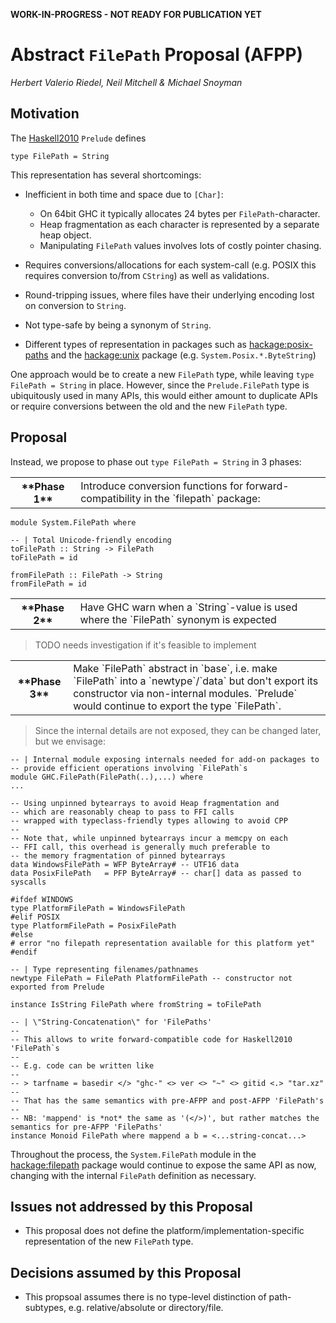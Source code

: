 
**WORK-IN-PROGRESS - NOT READY FOR PUBLICATION YET**


# Abstract `FilePath` Proposal (AFPP)



*Herbert Valerio Riedel, Neil Mitchell & Michael Snoyman*


## Motivation



The [
Haskell2010](https://www.haskell.org/onlinereport/haskell2010/) `Prelude` defines


```
type FilePath = String
```


This representation has several shortcomings:


- Inefficient in both time and space due to `[Char]`:

  - On 64bit GHC it typically allocates 24 bytes per `FilePath`-character.
  - Heap fragmentation as each character is represented by a separate heap object.
  - Manipulating `FilePath` values involves lots of costly pointer chasing.

- Requires conversions/allocations for each system-call
  (e.g. POSIX this requires conversion to/from `CString`) as well as
  validations.

- Round-tripping issues, where files have their underlying encoding lost on conversion to `String`.

- Not type-safe by being a synonym of `String`.

- Different types of representation in packages such as
  [ hackage:posix-paths](http://hackage.haskell.org/package/posix-paths) and
  the [
  hackage:unix](http://hackage.haskell.org/package/unix) package (e.g. `System.Posix.*.ByteString`)


One approach would be to create a new `FilePath` type, while leaving
`type FilePath = String` in place.  However, since the
`Prelude.FilePath` type is ubiquitously used in many APIs, this would
either amount to duplicate APIs or require conversions between the old
and the new `FilePath` type.


## Proposal



Instead, we propose to phase out `type FilePath = String` in 3 phases:


<table><tr><th>**Phase 1**</th>
<td>Introduce conversion functions for
forward-compatibility in the `filepath` package:
</td></tr></table>


```
module System.FilePath where

-- | Total Unicode-friendly encoding
toFilePath :: String -> FilePath
toFilePath = id

fromFilePath :: FilePath -> String
fromFilePath = id
```

<table><tr><th>**Phase 2**</th>
<td>Have GHC warn when a `String`-value is used where the
`FilePath` synonym is expected
</td></tr></table>


>
>
> TODO needs investigation if it's feasible to implement
>
>

<table><tr><th>**Phase 3**</th>
<td>Make `FilePath` abstract in `base`, i.e. make
`FilePath` into a `newtype`/`data` but don't export its
constructor via non-internal modules. `Prelude` would continue to
export the type `FilePath`.
</td></tr></table>


>
>
> Since the internal details are not exposed, they can be changed later,
> but we envisage:
>
>

```
-- | Internal module exposing internals needed for add-on packages to
-- provide efficient operations involving `FilePath`s
module GHC.FilePath(FilePath(..),...) where
...

-- Using unpinned bytearrays to avoid Heap fragmentation and
-- which are reasonably cheap to pass to FFI calls
-- wrapped with typeclass-friendly types allowing to avoid CPP
-- 
-- Note that, while unpinned bytearrays incur a memcpy on each
-- FFI call, this overhead is generally much preferable to
-- the memory fragmentation of pinned bytearrays
data WindowsFilePath = WFP ByteArray# -- UTF16 data
data PosixFilePath   = PFP ByteArray# -- char[] data as passed to syscalls

#ifdef WINDOWS
type PlatformFilePath = WindowsFilePath
#elif POSIX
type PlatformFilePath = PosixFilePath
#else
# error "no filepath representation available for this platform yet"
#endif

-- | Type representing filenames/pathnames
newtype FilePath = FilePath PlatformFilePath -- constructor not exported from Prelude

instance IsString FilePath where fromString = toFilePath

-- | \"String-Concatenation\" for 'FilePaths'
--
-- This allows to write forward-compatible code for Haskell2010 'FilePath`s
--
-- E.g. code can be written like
--
-- > tarfname = basedir </> "ghc-" <> ver <> "~" <> gitid <.> "tar.xz"
--
-- That has the same semantics with pre-AFPP and post-AFPP 'FilePath's
--
-- NB: 'mappend' is *not* the same as '(</>)', but rather matches the semantics for pre-AFPP 'FilePaths'
instance Monoid FilePath where mappend a b = <...string-concat...>
```


Throughout the process, the `System.FilePath` module in the [
hackage:filepath](http://hackage.haskell.org/package/filepath) package would continue to expose the same API as now, changing with the internal `FilePath` definition as necessary.


## Issues not addressed by this Proposal


- This proposal does not define the platform/implementation-specific representation of the new `FilePath` type.

## Decisions assumed by this Proposal


- This propsoal assumes there is no type-level distinction of path-subtypes, e.g. relative/absolute or directory/file.
